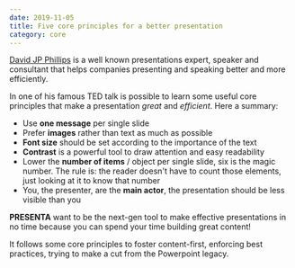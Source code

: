 ```yaml
---
date: 2019-11-05
title: Five core principles for a better presentation
category: core
---
```


[David JP Phillips](https://www.davidjpphillips.com/) is a well known presentations expert, speaker and consultant that helps companies presenting and speaking better and more efficiently.

In one of his famous TED talk is possible to learn some useful core principles that make a presentation *great* and *efficient*. Here a summary:

- Use **one message** per single slide
- Prefer **images** rather than text as much as possible
- **Font size** should be set according to the importance of the text
- **Contrast** is a powerful tool to draw attention and easy readability
- Lower the **number of items** / object per single slide, six is the magic number. The rule is: the reader doesn't have to count those elements, just looking at it to know that number
- You, the presenter, are the **main actor**, the presentation should be less visible than you

**PRESENTA** want to be the next-gen tool to make effective presentations in no time because you can spend your time building great content!

It follows some core principles to foster content-first, enforcing best practices, trying to make a cut from the Powerpoint legacy.